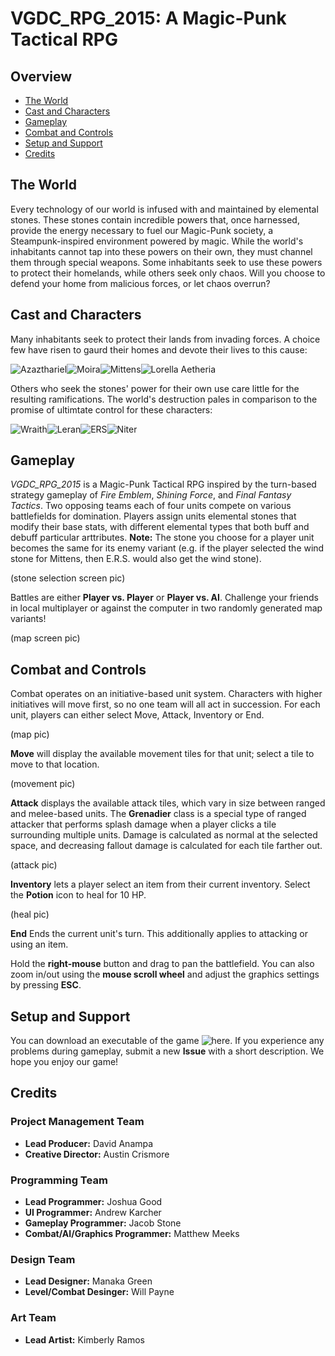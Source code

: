 # VGDC_RPG_2015: A Magic-Punk Tactical RPG

## Overview
- [The World](#the-world)
- [Cast and Characters](#cast-and-characters)
- [Gameplay](#gameplay)
- [Combat and Controls](#combat-and-controls)
- [Setup and Support](#setup-and-support)
- [Credits](#credits)

## The World
Every technology of our world is infused with and maintained by elemental stones. These stones contain incredible powers that, once harnessed, provide the energy necessary to fuel our Magic-Punk society, a Steampunk-inspired environment powered by magic. While the world's inhabitants cannot tap into these powers on their own, they must channel them through special weapons. Some inhabitants seek to use these powers to protect their homelands, while others seek only chaos. Will you choose to defend your home from malicious forces, or let chaos overrun?

## Cast and Characters
Many inhabitants seek to protect their lands from invading forces. A choice few have risen to gaurd their homes and devote their lives to this cause:

![Azazthariel](https://jegood.github.io/VGDC_RPG_2015/images/characters/Cleric_title.png)![Moira](https://jegood.github.io/VGDC_RPG_2015/images/characters/warrior_title.png)![Mittens](https://jegood.github.io/VGDC_RPG_2015/images/characters/ranger_title.png)![Lorella Aetheria](https://jegood.github.io/VGDC_RPG_2015/images/characters/grenadier_title.png)

Others who seek the stones' power for their own use care little for the resulting ramifications. The world's destruction pales in comparison to the promise of ultimtate control for these characters:

![Wraith](https://jegood.github.io/VGDC_RPG_2015/images/characters/wraith_title.png)![Leran](https://jegood.github.io/VGDC_RPG_2015/images/characters/leran_title.png)![ERS](https://jegood.github.io/VGDC_RPG_2015/images/characters/ers_title.png)![Niter](https://jegood.github.io/VGDC_RPG_2015/images/characters/niter_title.png)

## Gameplay
*VGDC_RPG_2015* is a Magic-Punk Tactical RPG inspired by the turn-based strategy gameplay of *Fire Emblem*, *Shining Force*, and *Final Fantasy Tactics*. Two opposing teams each of four units compete on various battlefields for domination. Players assign units elemental stones that modify their base stats, with different elemental types that both buff and debuff particular arttributes. **Note:** The stone you choose for a player unit becomes the same for its enemy variant (e.g. if the player selected the wind stone for Mittens, then E.R.S. would also get the wind stone).

(stone selection screen pic)

Battles are either **Player vs. Player** or **Player vs. AI**. Challenge your friends in local multiplayer or against the computer in two randomly generated map variants!

(map screen pic)

## Combat and Controls
Combat operates on an initiative-based unit system. Characters with higher initiatives will move first, so no one team will all act in succession. For each unit, players can either select Move, Attack, Inventory or End. 

(map pic)

**Move** will display the available movement tiles for that unit; select a tile to move to that location. 

(movement pic)

**Attack** displays the available attack tiles, which vary in size between ranged and melee-based units. The **Grenadier** class is a special type of ranged attacker that performs splash damage when a player clicks a tile surrounding multiple units. Damage is calculated as normal at the selected space, and decreasing fallout damage is calculated for each tile farther out.

(attack pic)

**Inventory** lets a player select an item from their current inventory. Select the **Potion** icon to heal for 10 HP.

(heal pic)

**End** Ends the current unit's turn. This additionally applies to attacking or using an item.

Hold the **right-mouse** button and drag to pan the battlefield. You can also zoom in/out using the **mouse scroll wheel** and adjust the graphics settings by pressing **ESC**.

## Setup and Support
You can download an executable of the game ![here](). If you experience any problems during gameplay, submit a new **Issue** with a short description. We hope you enjoy our game!

## Credits
### Project Management Team
- **Lead Producer:** David Anampa
- **Creative Director:** Austin Crismore

### Programming Team
- **Lead Programmer:** Joshua Good
- **UI Programmer:** Andrew Karcher
- **Gameplay Programmer:** Jacob Stone
- **Combat/AI/Graphics Programmer:** Matthew Meeks

### Design Team
- **Lead Designer:** Manaka Green
- **Level/Combat Desinger:** Will Payne

### Art Team
- **Lead Artist:** Kimberly Ramos
